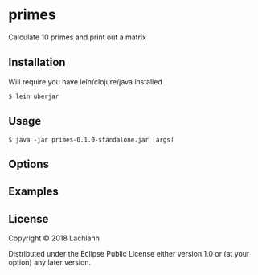 # primes

Calculate 10 primes and print out a matrix

## Installation

Will require you have lein/clojure/java installed

```
$ lein uberjar
```

## Usage

    $ java -jar primes-0.1.0-standalone.jar [args]

## Options

## Examples

## License

Copyright © 2018 Lachlanh

Distributed under the Eclipse Public License either version 1.0 or (at
your option) any later version.
